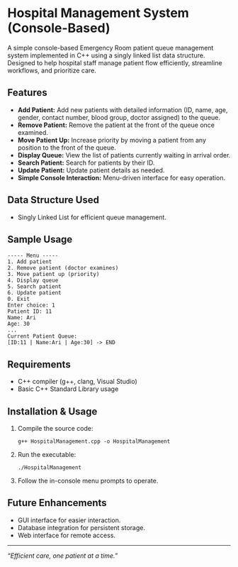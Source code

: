 # Hospital Management System (Console-Based)

A simple console-based Emergency Room patient queue management system implemented in C++ using a singly linked list data structure. Designed to help hospital staff manage patient flow efficiently, streamline workflows, and prioritize care.

## Features

- **Add Patient:** Add new patients with detailed information (ID, name, age, gender, contact number, blood group, doctor assigned) to the queue.
- **Remove Patient:** Remove the patient at the front of the queue once examined.
- **Move Patient Up:** Increase priority by moving a patient from any position to the front of the queue.
- **Display Queue:** View the list of patients currently waiting in arrival order.
- **Search Patient:** Search for patients by their ID.
- **Update Patient:** Update patient details as needed.
- **Simple Console Interaction:** Menu-driven interface for easy operation.

## Data Structure Used

- Singly Linked List for efficient queue management.

## Sample Usage

```plaintext
----- Menu -----
1. Add patient
2. Remove patient (doctor examines)
3. Move patient up (priority)
4. Display queue
5. Search patient
6. Update patient
0. Exit
Enter choice: 1
Patient ID: 11
Name: Ari
Age: 30
...
Current Patient Queue:
[ID:11 | Name:Ari | Age:30] -> END
```

## Requirements

- C++ compiler (g++, clang, Visual Studio)
- Basic C++ Standard Library usage

## Installation & Usage

1. Compile the source code:
   ```
   g++ HospitalManagement.cpp -o HospitalManagement
   ```
2. Run the executable:
   ```
   ./HospitalManagement
   ```
3. Follow the in-console menu prompts to operate.

## Future Enhancements

- GUI interface for easier interaction.
- Database integration for persistent storage.
- Web interface for remote access.

***

*“Efficient care, one patient at a time.”*

